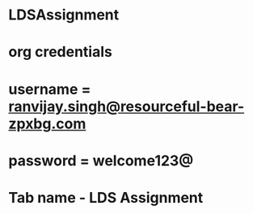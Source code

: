 # LDSAssignment
# org credentials
# username = ranvijay.singh@resourceful-bear-zpxbg.com
# password = welcome123@
# Tab name - LDS Assignment
